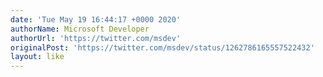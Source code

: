 ```yaml
---
date: 'Tue May 19 16:44:17 +0000 2020'
authorName: Microsoft Developer
authorUrl: 'https://twitter.com/msdev'
originalPost: 'https://twitter.com/msdev/status/1262786165557522432'
layout: like
---
```

